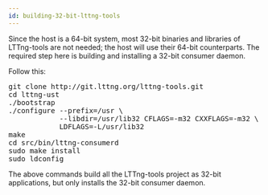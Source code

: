 ```yaml
---
id: building-32-bit-lttng-tools
---
```


Since the host is a 64-bit system, most 32-bit binaries and libraries of
LTTng-tools are not needed; the host will use their 64-bit counterparts.
The required step here is building and installing a 32-bit consumer
daemon.

Follow this:

<pre class="term">
git clone http://git.lttng.org/lttng-tools.git
cd lttng-ust
./bootstrap
./configure --prefix=/usr \
            --libdir=/usr/lib32 CFLAGS=-m32 CXXFLAGS=-m32 \
            LDFLAGS=-L/usr/lib32
make
cd src/bin/lttng-consumerd
sudo make install
sudo ldconfig
</pre>

The above commands build all the LTTng-tools project as 32-bit
applications, but only installs the 32-bit consumer daemon.
